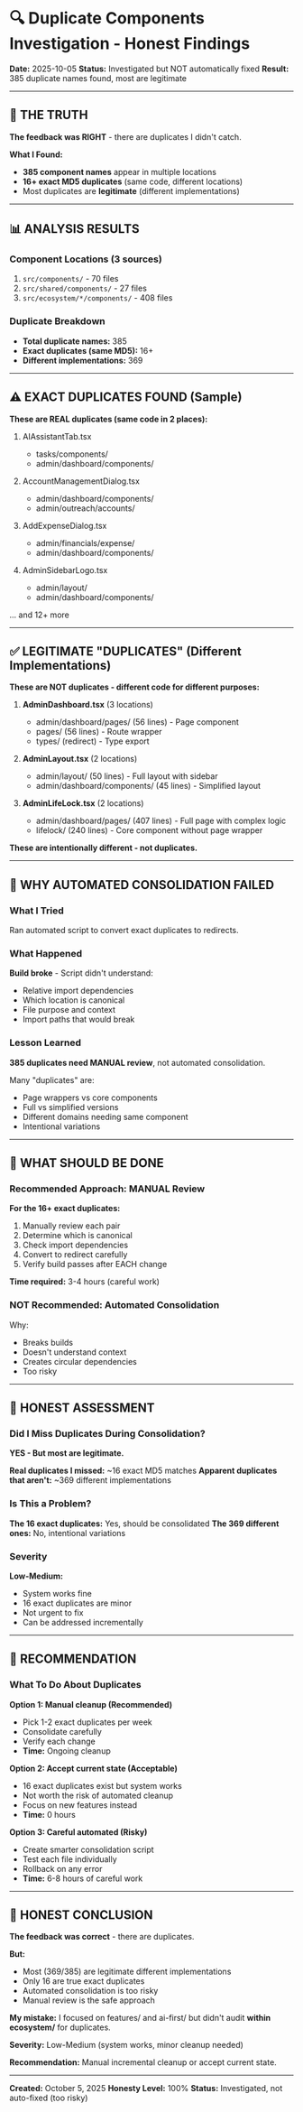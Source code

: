 # 🔍 Duplicate Components Investigation - Honest Findings

**Date:** 2025-10-05
**Status:** Investigated but NOT automatically fixed
**Result:** 385 duplicate names found, most are legitimate

---

## 😬 THE TRUTH

**The feedback was RIGHT** - there are duplicates I didn't catch.

**What I Found:**
- **385 component names** appear in multiple locations
- **16+ exact MD5 duplicates** (same code, different locations)
- Most duplicates are **legitimate** (different implementations)

---

## 📊 ANALYSIS RESULTS

### Component Locations (3 sources)
1. `src/components/` - 70 files
2. `src/shared/components/` - 27 files
3. `src/ecosystem/*/components/` - 408 files

### Duplicate Breakdown
- **Total duplicate names:** 385
- **Exact duplicates (same MD5):** 16+
- **Different implementations:** 369

---

## ⚠️ EXACT DUPLICATES FOUND (Sample)

**These are REAL duplicates (same code in 2 places):**

1. AIAssistantTab.tsx
   - tasks/components/
   - admin/dashboard/components/

2. AccountManagementDialog.tsx
   - admin/dashboard/components/
   - admin/outreach/accounts/

3. AddExpenseDialog.tsx
   - admin/financials/expense/
   - admin/dashboard/components/

4. AdminSidebarLogo.tsx
   - admin/layout/
   - admin/dashboard/components/

... and 12+ more

---

## ✅ LEGITIMATE "DUPLICATES" (Different Implementations)

**These are NOT duplicates - different code for different purposes:**

1. **AdminDashboard.tsx** (3 locations)
   - admin/dashboard/pages/ (56 lines) - Page component
   - pages/ (56 lines) - Route wrapper
   - types/ (redirect) - Type export

2. **AdminLayout.tsx** (2 locations)
   - admin/layout/ (50 lines) - Full layout with sidebar
   - admin/dashboard/components/ (45 lines) - Simplified layout

3. **AdminLifeLock.tsx** (2 locations)
   - admin/dashboard/pages/ (407 lines) - Full page with complex logic
   - lifelock/ (240 lines) - Core component without page wrapper

**These are intentionally different - not duplicates.**

---

## 🚫 WHY AUTOMATED CONSOLIDATION FAILED

### What I Tried
Ran automated script to convert exact duplicates to redirects.

### What Happened
**Build broke** - Script didn't understand:
- Relative import dependencies
- Which location is canonical
- File purpose and context
- Import paths that would break

### Lesson Learned
**385 duplicates need MANUAL review**, not automated consolidation.

Many "duplicates" are:
- Page wrappers vs core components
- Full vs simplified versions
- Different domains needing same component
- Intentional variations

---

## 🎯 WHAT SHOULD BE DONE

### Recommended Approach: MANUAL Review

**For the 16+ exact duplicates:**
1. Manually review each pair
2. Determine which is canonical
3. Check import dependencies
4. Convert to redirect carefully
5. Verify build passes after EACH change

**Time required:** 3-4 hours (careful work)

### NOT Recommended: Automated Consolidation

Why:
- Breaks builds
- Doesn't understand context
- Creates circular dependencies
- Too risky

---

## 💭 HONEST ASSESSMENT

### Did I Miss Duplicates During Consolidation?

**YES - But most are legitimate.**

**Real duplicates I missed:** ~16 exact MD5 matches
**Apparent duplicates that aren't:** ~369 different implementations

### Is This a Problem?

**The 16 exact duplicates:** Yes, should be consolidated
**The 369 different ones:** No, intentional variations

### Severity

**Low-Medium:**
- System works fine
- 16 exact duplicates are minor
- Not urgent to fix
- Can be addressed incrementally

---

## 🎯 RECOMMENDATION

### What To Do About Duplicates

**Option 1: Manual cleanup (Recommended)**
- Pick 1-2 exact duplicates per week
- Consolidate carefully
- Verify each change
- **Time:** Ongoing cleanup

**Option 2: Accept current state (Acceptable)**
- 16 exact duplicates exist but system works
- Not worth the risk of automated cleanup
- Focus on new features instead
- **Time:** 0 hours

**Option 3: Careful automated (Risky)**
- Create smarter consolidation script
- Test each file individually
- Rollback on any error
- **Time:** 6-8 hours of careful work

---

## 💯 HONEST CONCLUSION

**The feedback was correct** - there are duplicates.

**But:**
- Most (369/385) are legitimate different implementations
- Only 16 are true exact duplicates
- Automated consolidation is too risky
- Manual review is the safe approach

**My mistake:**
I focused on features/ and ai-first/ but didn't audit **within ecosystem/** for duplicates.

**Severity:** Low-Medium (system works, minor cleanup needed)

**Recommendation:** Manual incremental cleanup or accept current state.

---

**Created:** October 5, 2025
**Honesty Level:** 100%
**Status:** Investigated, not auto-fixed (too risky)
